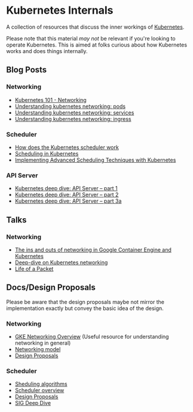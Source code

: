 # Kubernetes Internals
A collection of resources that discuss the inner workings of [Kubernetes](https://kubernetes.io/).

Please note that this material _may not_ be relevant if you're looking to operate Kubernetes. This is aimed at folks curious about how Kubernetes works and does things internally.

## Blog Posts

### Networking
- [Kubernetes 101 - Networking](http://www.dasblinkenlichten.com/kubernetes-101-networking/)
- [Understanding kubernetes networking: pods](https://medium.com/google-cloud/understanding-kubernetes-networking-pods-7117dd28727)
- [Understanding kubernetes networking: services](https://medium.com/google-cloud/understanding-kubernetes-networking-services-f0cb48e4cc82)
- [Understanding kubernetes networking: ingress](https://medium.com/google-cloud/understanding-kubernetes-networking-ingress-1bc341c84078)

### Scheduler
- [How does the Kubernetes scheduler work](https://jvns.ca/blog/2017/07/27/how-does-the-kubernetes-scheduler-work/)
- [Scheduling in Kubernetes](http://alexandrutopliceanu.ro/post/scheduling-in-kubernetes/)
- [Implementing Advanced Scheduling Techniques with Kubernetes](https://thenewstack.io/implementing-advanced-scheduling-techniques-with-kubernetes/)

### API Server
- [Kubernetes deep dive: API Server – part 1](https://blog.openshift.com/kubernetes-deep-dive-api-server-part-1/)
- [Kubernetes deep dive: API Server – part 2](https://blog.openshift.com/kubernetes-deep-dive-api-server-part-2/)
- [Kubernetes deep dive: API Server – part 3a](https://blog.openshift.com/kubernetes-deep-dive-api-server-part-3a/)

## Talks

### Networking
- [The ins and outs of networking in Google Container Engine and Kubernetes](https://www.youtube.com/watch?v=y2bhV81MfKQ)
- [Deep-dive on Kubernetes networking](https://skillsmatter.com/skillscasts/10466-deep-dive-on-kubernetes-networking)
- [Life of a Packet](https://www.youtube.com/watch?v=0Omvgd7Hg1I)

## Docs/Design Proposals
Please be aware that the design proposals maybe not mirror the implementation exactly but convey the basic idea of the design.
### Networking
- [GKE Networking Overview](https://cloud.google.com/kubernetes-engine/docs/concepts/network-overview)
(Useful resource for understanding networking in general)
- [Networking model](https://git.k8s.io/community/contributors/design-proposals/network/networking.md)
- [Design Proposals](https://github.com/kubernetes/community/tree/master/contributors/design-proposals/network)


### Scheduler
- [Sheduling algorithms](https://github.com/kubernetes/community/blob/master/contributors/devel/scheduler_algorithm.md)
- [Scheduler overview](https://github.com/kubernetes/community/blob/master/contributors/devel/scheduler.md)
- [Design Proposals](https://github.com/kubernetes/community/tree/master/contributors/design-proposals/scheduling)
- [SIG Deep Dive](https://www.youtube.com/watch?v=_fja_lLFpfc)
